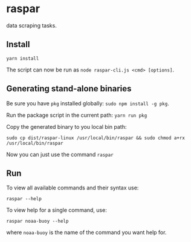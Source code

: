 # raspar  

data scraping tasks.  

## Install  

`yarn install`  

The script can now be run as `node raspar-cli.js <cmd> [options]`.  

## Generating stand-alone binaries  

Be sure you have `pkg` installed globally: `sudo npm install -g pkg`.  

Run the package script in the current path: `yarn run pkg`  

Copy the generated binary to you local bin path:  

`sudo cp dist/raspar-linux /usr/local/bin/raspar && sudo chmod a+rx /usr/local/bin/raspar`  

Now you can just use the command `raspar`  

## Run  

To view all available commands and their syntax use:  

`raspar --help`  

To view help for a single command, use:  

`raspar noaa-buoy --help` 

where `noaa-buoy` is the name of the command you want help for.  